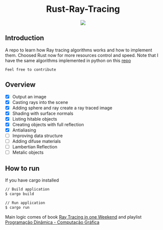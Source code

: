 <h1 align="center">Rust-Ray-Tracing</h1>

<p align="center">
  <img src="https://user-images.githubusercontent.com/20236175/134610290-fc3b06d8-5222-4f2f-88b2-f44e6cfcc365.png" />
</p>
  
## Introduction
A repo to learn how Ray tracing algorithms works and how to implement them. 
Choosed Rust now for more resources control and speed. Note that I have the same algorithms implemented in python on this [repo](https://github.com/peterhttps/Python-Ray-Tracing)

`Feel free to contribute`

## Overview
- [x] Output an image
- [x] Casting rays into the scene
- [x] Adding sphere and ray create a ray traced image
- [x] Shading with surface normals
- [x] Listing hitable objects
- [x] Creating objects with full reflection
- [x] Antialiasing
- [ ] Improving data structure
- [ ] Adding difuse materials
- [ ] Lambertian Reflection
- [ ] Metalic objects

## How to run

If you have cargo installed

```bash
// Build application
$ cargo build

// Run application
$ cargo run
```

Main logic comes of book [Ray Tracing in one Weekend](https://raytracing.github.io/books/RayTracingInOneWeekend.html) and playlist [Programação Dinâmica - Computação Gráfica](https://www.youtube.com/playlist?list=PL5TJqBvpXQv5zNlgvgH2HGuhZHpnkT3oo)
